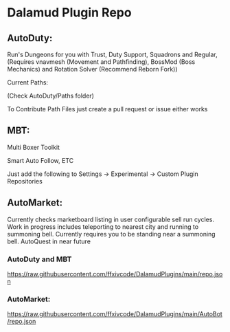# Dalamud Plugin Repo

## AutoDuty:

Run's Dungeons for you with Trust, Duty Support, Squadrons and Regular, (Requires vnavmesh (Movement and Pathfinding), BossMod (Boss Mechanics) and Rotation Solver (Recommend Reborn Fork))

Current Paths:

(Check AutoDuty/Paths folder)

To Contribute Path Files just create a pull request or issue either works

## MBT:

Multi Boxer Toolkit

Smart Auto Follow, ETC

Just add the following to Settings -> Experimental -> Custom Plugin Repositories

## AutoMarket:

Currently checks marketboard listing in user configurable sell run cycles. Work in progress includes teleporting to nearest city and running to summoning bell. Currently requires you to be standing near a summoning bell. AutoQuest in near future

### AutoDuty and MBT
https://raw.githubusercontent.com/ffxivcode/DalamudPlugins/main/repo.json

### AutoMarket:
https://raw.githubusercontent.com/ffxivcode/DalamudPlugins/main/AutoBot/repo.json
